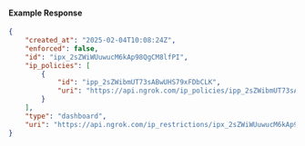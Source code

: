 <!-- Code generated for API Clients. DO NOT EDIT. -->

#### Example Response

```json
{
	"created_at": "2025-02-04T10:08:24Z",
	"enforced": false,
	"id": "ipx_2sZWiWUuwucM6kAp98QgCM8lfPI",
	"ip_policies": [
		{
			"id": "ipp_2sZWibmUT73sABwUHS79xFDbCLK",
			"uri": "https://api.ngrok.com/ip_policies/ipp_2sZWibmUT73sABwUHS79xFDbCLK"
		}
	],
	"type": "dashboard",
	"uri": "https://api.ngrok.com/ip_restrictions/ipx_2sZWiWUuwucM6kAp98QgCM8lfPI"
}
```
